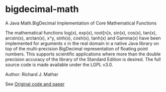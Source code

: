 # bigdecimal-math

A Java Math.BigDecimal Implementation of Core Mathematical Functions

The mathematical functions log(x), exp(x), root[n]x, sin(x), cos(x), tan(x), arcsin(x), arctan(x), x^y, sinh(x), cosh(x), tanh(x) and Gamma(x) have been implemented for arguments x in the real domain in a native Java library on top of the multi-precision BigDecimal representation of floating point numbers. This supports scientific applications where more than the double precision accuracy of the library of the Standard Edition is desired. The full source code is made available under the LGPL v3.0. 

Author: Richard J. Mathar

See [Original code and paper](http://arxiv.org/abs/0908.3030v3)

